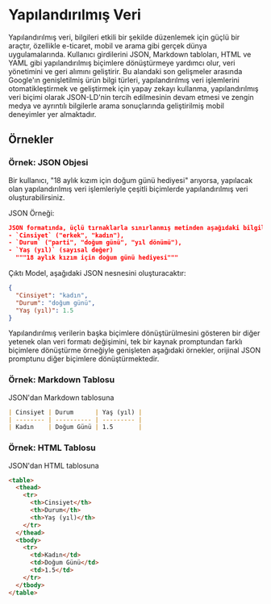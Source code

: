 # Yapılandırılmış Veri

Yapılandırılmış veri, bilgileri etkili bir şekilde düzenlemek için güçlü bir araçtır, özellikle e-ticaret, mobil ve arama gibi gerçek dünya uygulamalarında. Kullanıcı girdilerini JSON, Markdown tabloları, HTML ve YAML gibi yapılandırılmış biçimlere dönüştürmeye yardımcı olur, veri yönetimini ve geri alımını geliştirir. Bu alandaki son gelişmeler arasında Google'ın genişletilmiş ürün bilgi türleri, yapılandırılmış veri işlemlerini otomatikleştirmek ve geliştirmek için yapay zekayı kullanma, yapılandırılmış veri biçimi olarak JSON-LD'nin tercih edilmesinin devam etmesi ve zengin medya ve ayrıntılı bilgilerle arama sonuçlarında geliştirilmiş mobil deneyimler yer almaktadır.

## Örnekler

### Örnek: JSON Objesi

Bir kullanıcı, "18 aylık kızım için doğum günü hediyesi" arıyorsa, yapılacak olan yapılandırılmış veri işlemleriyle çeşitli biçimlerde yapılandırılmış veri oluşturabilirsiniz.

JSON Örneği:

```json
JSON formatında, üçlü tırnaklarla sınırlanmış metinden aşağıdaki bilgileri içeren bir JSON nesnesi oluşturun:
- `Cinsiyet` ("erkek", "kadın"),
- `Durum` ("parti", "doğum günü", "yıl dönümü"),
- `Yaş (yıl)` (sayısal değer)
  """18 aylık kızım için doğum günü hediyesi"""
```

Çıktı Model, aşağıdaki JSON nesnesini oluşturacaktır:

```json
{
  "Cinsiyet": "kadın",
  "Durum": "doğum günü",
  "Yaş (yıl)": 1.5
}
```

Yapılandırılmış verilerin başka biçimlere dönüştürülmesini gösteren bir diğer yetenek olan veri formatı değişimini, tek bir kaynak promptundan farklı biçimlere dönüştürme örneğiyle genişleten aşağıdaki örnekler, orijinal JSON promptunu diğer biçimlere dönüştürmektedir.

### Örnek: Markdown Tablosu

JSON'dan Markdown tablosuna

```markdown
| Cinsiyet | Durum      | Yaş (yıl) |
| -------- | ---------- | --------- |
| Kadın    | Doğum Günü | 1.5       |
```

### Örnek: HTML Tablosu

JSON'dan HTML tablosuna

```html
<table>
  <thead>
    <tr>
      <th>Cinsiyet</th>
      <th>Durum</th>
      <th>Yaş (yıl)</th>
    </tr>
  </thead>
  <tbody>
    <tr>
      <td>Kadın</td>
      <td>Doğum Günü</td>
      <td>1.5</td>
    </tr>
  </tbody>
</table>
```
